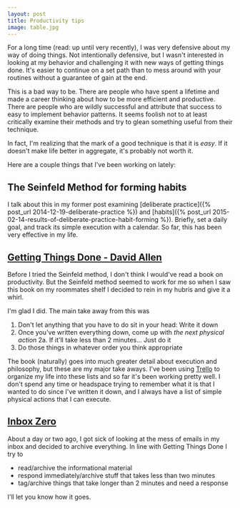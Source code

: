 ```yaml
---
layout: post
title: Productivity tips
image: table.jpg
---
```


For a long time (read: up until very recently), I was very defensive about my way of doing things. Not intentionally defensive, but I wasn't interested in looking at my behavior and challenging it with new ways of getting things done. It's easier to continue on a set path than to mess around with your routines without a guarantee of gain at the end. 

This is a bad way to be. There are people who have spent a lifetime and made a career thinking about how to be more efficient and productive. There are people who are wildly successful and attribute that success to easy to implement behavior patterns. It seems foolish not to at least critically examine their methods and try to glean something useful from their technique.

In fact, I'm realizing that the mark of a good technique is that it is *easy*. If it doesn't make life better in aggregate, it's probably not worth it.

Here are a couple things that I've been working on lately:

## The Seinfeld Method for forming habits

I talk about this in my former post examining [deliberate practice]({% post_url 2014-12-19-deliberate-practice %}) and [habits]({% post_url 2015-02-14-results-of-deliberate-practice-habit-forming %}). Briefly, set a daily goal, and track its simple execution with a calendar. So far, this has been very effective in my life.

## [Getting Things Done - David Allen](http://www.amazon.com/dp/0142000280/)

Before I tried the Seinfeld method, I don't think I would've read a book on productivity. But the Seinfeld method seemed to work for me so when I saw this book on my roommates shelf I decided to rein in my hubris and give it a whirl.

I'm glad I did. The main take away from this was 

1. Don't let anything that you have to do sit in your head: Write it down
2. Once you've written everything down, come up with *the next physical action*
2a. If it'll take less than 2 minutes... Just do it
3. Do those things in whatever order you think appropriate

The book (naturally) goes into much greater detail about execution and philosophy, but these are my major take aways.  I've been using [Trello](http://trello.com) to organize my life into these lists and so far it's been working pretty well. I don't spend any time or headspace trying to remember what it is that I wanted to do since I've written it down, and I always have a list of simple physical actions that I can execute.

## [Inbox Zero](http://www.lifehack.org/articles/lifehack/ultimate-way-inbox-zero.html)

About a day or two ago, I got sick of looking at the mess of emails in my inbox and decided to archive everything. In line with Getting Things Done I try to 
 
* read/archive the informational material
* respond immediately/archive stuff that takes less than two minutes
* tag/archive things that take longer than 2 minutes and need a response

I'll let you know how it goes.